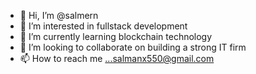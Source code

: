 - 👋 Hi, I’m @salmern
- 👀 I’m interested in fullstack development
- 🌱 I’m currently learning blockchain technology
- 💞️ I’m looking to collaborate on building a strong IT firm
- 📫 How to reach me ...salmanx550@gmail.com

<!---
salmern/salmern is a ✨ special ✨ repository because its `README.md` (this file) appears on your GitHub profile.
You can click the Preview link to take a look at your changes.
--->
